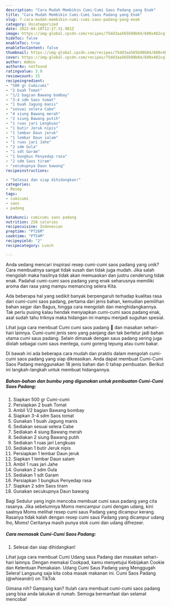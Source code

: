 ```yaml
---
description: "Cara Mudah Membikin Cumi-Cumi Saos Padang yang Enak"
title: "Cara Mudah Membikin Cumi-Cumi Saos Padang yang Enak"
slug: 7-cara-mudah-membikin-cumi-cumi-saos-padang-yang-enak
category: Uncategorized
date: 2022-04-10T12:27:31.981Z
image: https://img-global.cpcdn.com/recipes/75dd3aa565b98b84/680x482cq70/cumi-cumi-saos-padang-foto-resep-utama.jpg
hideToc: false
enableToc: true
enableTocContent: false
thumbnail: https://img-global.cpcdn.com/recipes/75dd3aa565b98b84/680x482cq70/cumi-cumi-saos-padang-foto-resep-utama.jpg
cover: https://img-global.cpcdn.com/recipes/75dd3aa565b98b84/680x482cq70/cumi-cumi-saos-padang-foto-resep-utama.jpg
author: Admin
authorAv: notfound
ratingvalue: 3.9
reviewcount: 15
recipeingredient:
- "500 gr Cumicumi"
- "2 buah Tomat"
- "1/2 bagian Bawang bombay"
- "3-4 sdm Saos tomat"
- "1 buah Jagung manis"
- "sesuai selera Cabe"
- "4 siung Bawang merah"
- "2 siung Bawang putih"
- "1 ruas jari Lengkuas"
- "1 butir Jeruk nipis"
- "1 lembar Daun jeruk"
- "1 lembar Daun salam"
- "1 ruas jari Jahe"
- "2 sdm Gula"
- "1 sdt Garam"
- "1 bungkus Penyedap rasa"
- "2 sdm Saos tiram"
- "secukupnya Daun bawang"
recipeinstructions:

- "Selesai dan siap dihidangkan!"
categories:
- Resep
tags:
- cumicumi
- saos
- padang

katakunci: cumicumi saos padang 
nutrition: 258 calories
recipecuisine: Indonesian
preptime: "PT26M"
cooktime: "PT54M"
recipeyield: "2"
recipecategory: Lunch

---
```





Anda sedang mencari inspirasi resep cumi-cumi saos padang yang unik? Cara membuatnya sangat tidak susah dan tidak juga mudah. Jika salah mengolah maka hasilnya tidak akan memuaskan dan justru cenderung tidak enak. Padahal cumi-cumi saos padang yang enak seharusnya memiliki aroma dan rasa yang mampu memancing selera Kita.





Ada beberapa hal yang sedikit banyak berpengaruh terhadap kualitas rasa dari cumi-cumi saos padang, pertama dari jenis bahan, kemudian pemilihan bahan segar dan Bagus, hingga cara mengolah dan menghidangkannya. Tak perlu pusing kalau hendak menyiapkan cumi-cumi saos padang enak,      asal sudah tahu triknya maka hidangan ini mampu menjadi suguhan spesial.














Lihat juga cara membuat Cumi cumi saos padang 🦑 dan masakan sehari-hari lainnya. Cumi-cumi jenis sero yang panjang dan tak bertelur jadi bahan utama cumi saus padang. Selain dimasak dengan saus padang sering juga diolah sebagai cumi saus mentega, cumi goreng tepung atau cumi bakar.






Di bawah ini ada beberapa cara mudah dan praktis dalam mengolah cumi-cumi saos padang yang siap dikreasikan. Anda dapat membuat Cumi-Cumi Saos Padang menggunakan 18 jenis bahan dan 0 tahap pembuatan. Berikut ini langkah-langkah untuk membuat hidangannya.

<!--inarticleads1-->

##### Bahan-bahan dan bumbu yang digunakan untuk pembuatan Cumi-Cumi Saos Padang:

1. Siapkan 500 gr Cumi-cumi
1. Persiapkan 2 buah Tomat
1. Ambil 1/2 bagian Bawang bombay
1. Siapkan 3-4 sdm Saos tomat
1. Gunakan 1 buah Jagung manis
1. Sediakan sesuai selera Cabe
1. Sediakan 4 siung Bawang merah
1. Sediakan 2 siung Bawang putih
1. Sediakan 1 ruas jari Lengkuas
1. Sediakan 1 butir Jeruk nipis
1. Persiapkan 1 lembar Daun jeruk
1. Siapkan 1 lembar Daun salam
1. Ambil 1 ruas jari Jahe
1. Gunakan 2 sdm Gula
1. Sediakan 1 sdt Garam
1. Persiapkan 1 bungkus Penyedap rasa
1. Siapkan 2 sdm Saos tiram
1. Gunakan secukupnya Daun bawang


Bagi Sedulur yang ingin mencoba membuat cumi saus padang yang cita rasanya. Jika sebelumnya Moms mencampur cumi dengan udang, kini saatnya Moms melihat resep cumi saus Padang yang dicampur kerang. Rasanya tidak kalah dengan resep cumi saus Padang yang dicampur udang lho, Moms! Ceritanya masih punya stok cumi dan udang difrezeer. 

<!--inarticleads2-->

##### Cara memasak Cumi-Cumi Saos Padang:


1. Selesai dan siap dihidangkan!

Lihat juga cara membuat Cumi Udang saus Padang dan masakan sehari-hari lainnya. Dengan memakai Cookpad, kamu menyetujui Kebijakan Cookie dan Ketentuan Pemakaian. Udang Cumi Saus Padang yang Menggugah Selera! Langsung saja kita coba masak makanan ini. Cumi Saos Padang (@whieandri) on TikTok 

Gimana nih? Gampang kan? Itulah cara membuat cumi-cumi saos padang yang bisa anda lakukan di rumah. Semoga bermanfaat dan selamat mencoba!
